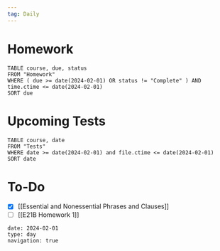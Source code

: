 ```yaml
---
tag: Daily
---
```

# Homework
```dataview
TABLE course, due, status
FROM "Homework" 
WHERE ( due >= date(2024-02-01) OR status != "Complete" ) AND time.ctime <= date(2024-02-01)
SORT due
```
# Upcoming Tests
```dataview
TABLE course, date
FROM "Tests" 
WHERE date >= date(2024-02-01) and file.ctime <= date(2024-02-01)
SORT date
```
# To-Do
- [x] [[Essential and Nonessential Phrases and Clauses]]
- [ ] [[E21B Homework 1]]

```gEvent
date: 2024-02-01
type: day
navigation: true
```
